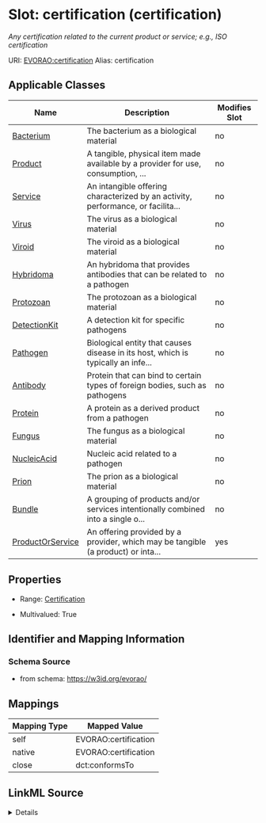 

# Slot: certification (certification) 


_Any certification related to the current product or service; e.g., ISO certification_





URI: [EVORAO:certification](https://w3id.org/evorao/certification)
Alias: certification

<!-- no inheritance hierarchy -->





## Applicable Classes

| Name | Description | Modifies Slot |
| --- | --- | --- |
| [Bacterium](Bacterium.md) | The bacterium as a biological material |  no  |
| [Product](Product.md) | A tangible, physical item made available by a provider for use, consumption, ... |  no  |
| [Service](Service.md) | An intangible offering characterized by an activity, performance, or facilita... |  no  |
| [Virus](Virus.md) | The virus as a biological material |  no  |
| [Viroid](Viroid.md) | The viroid as a biological material |  no  |
| [Hybridoma](Hybridoma.md) | An hybridoma that provides antibodies that can be related to a pathogen |  no  |
| [Protozoan](Protozoan.md) | The protozoan as a biological material |  no  |
| [DetectionKit](DetectionKit.md) | A detection kit for specific pathogens |  no  |
| [Pathogen](Pathogen.md) | Biological entity that causes disease in its host, which is typically an infe... |  no  |
| [Antibody](Antibody.md) | Protein that can bind to certain types of foreign bodies, such as pathogens |  no  |
| [Protein](Protein.md) | A protein as a derived product from a pathogen |  no  |
| [Fungus](Fungus.md) | The fungus as a biological material |  no  |
| [NucleicAcid](NucleicAcid.md) | Nucleic acid related to a pathogen |  no  |
| [Prion](Prion.md) | The prion as a biological material |  no  |
| [Bundle](Bundle.md) | A grouping of products and/or services intentionally combined into a single o... |  no  |
| [ProductOrService](ProductOrService.md) | An offering provided by a provider, which may be tangible (a product) or inta... |  yes  |







## Properties

* Range: [Certification](Certification.md)

* Multivalued: True





## Identifier and Mapping Information







### Schema Source


* from schema: https://w3id.org/evorao/




## Mappings

| Mapping Type | Mapped Value |
| ---  | ---  |
| self | EVORAO:certification |
| native | EVORAO:certification |
| close | dct:conformsTo |




## LinkML Source

<details>
```yaml
name: certification
description: Any certification related to the current product or service; e.g., ISO
  certification
title: certification
from_schema: https://w3id.org/evorao/
close_mappings:
- dct:conformsTo
rank: 1000
alias: certification
domain_of:
- ProductOrService
range: Certification
required: false
multivalued: true

```
</details>